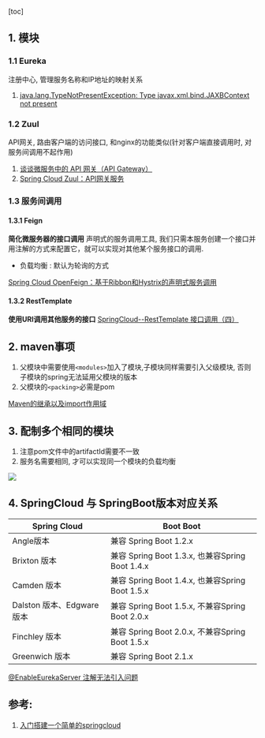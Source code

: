 [toc]

## 1. 模块

### 1.1 Eureka

注册中心, 管理服务名称和IP地址的映射关系

1. [java.lang.TypeNotPresentException: Type javax.xml.bind.JAXBContext not present](https://www.jianshu.com/p/65d9d0d50521)

### 1.2 Zuul

API网关, 路由客户端的访问接口, 和nginx的功能类似(针对客户端直接调用时, 对服务间调用不起作用)

1. [谈谈微服务中的 API 网关（API Gateway）](https://www.cnblogs.com/savorboard/p/api-gateway.html)
2. [Spring Cloud Zuul：API网关服务](https://juejin.im/post/5d9f2dea6fb9a04e3e724067)

### 1.3 服务间调用

#### 1.3.1 Feign

**简化微服务器的接口调用**
声明式的服务调用工具, 我们只需本服务创建一个接口并用注解的方式来配置它，就可以实现对其他某个服务接口的调用.

* 负载均衡 : 默认为轮询的方式

[Spring Cloud OpenFeign：基于Ribbon和Hystrix的声明式服务调用](https://juejin.im/post/5d9c85c3e51d45782c23fab6)


#### 1.3.2 RestTemplate

**使用URl调用其他服务的接口**
[SpringCloud--RestTemplate 接口调用（四）](https://www.jianshu.com/p/9f2ffa41f6f1)

## 2. maven事项

1. 父模块中需要使用`<modules>`加入了模块,子模块同样需要引入父级模块, 否则子模块的spring无法延用父模块的版本
2. 父模块的`<packing>`必需是pom

[Maven的继承以及import作用域](https://www.cnblogs.com/techroad4ca/p/6512591.html)

## 3. 配制多个相同的模块

1. 注意pom文件中的artifactId需要不一致
2. 服务名需要相同, 才可以实现同一个模块的负载均衡

![](https://mynoteimg.oss-cn-beijing.aliyuncs.com/20200605230154.png)

## 4. SpringCloud 与 SpringBoot版本对应关系

| Spring Cloud               | Boot Boot                                       |
|----------------------------|-------------------------------------------------|
| Angle版本                  | 兼容 Spring Boot 1.2.x                          |
| Brixton 版本               | 兼容 Spring Boot 1.3.x, 也兼容Spring Boot 1.4.x |
| Camden 版本                | 兼容 Spring Boot 1.4.x, 也兼容Spring Boot 1.5.x |
| Dalston 版本、Edgware 版本 | 兼容 Spring Boot 1.5.x, 不兼容Spring Boot 2.0.x |
| Finchley 版本              | 兼容 Spring Boot 2.0.x, 不兼容Spring Boot 1.5.x |
| Greenwich 版本             | 兼容 Spring Boot 2.1.x                          |

[@EnableEurekaServer 注解无法引入问题](https://blog.csdn.net/zjhcxdj/article/details/102917380)

## 参考:

1. [入门搭建一个简单的springcloud](https://www.cnblogs.com/WonderfulU/p/12192384.html)